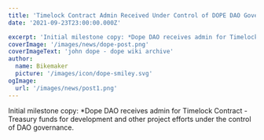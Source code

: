 ```yaml
---
title: 'Timelock Contract Admin Received Under Control of DOPE DAO Governance'
date: '2021-09-23T23:00:00.000Z'

excerpt: 'Initial milestone copy: *Dope DAO receives admin for Timelock Contract - Treasury funds for development and other project efforts under the control of DAO governance.'
coverImage: '/images/news/dope-post.png'
coverImageText: 'john dope - dope wiki archive'
author:
  name: Bikemaker
  picture: '/images/icon/dope-smiley.svg'
ogImage:
  url: '/images/news/post1.png'
---
```


Initial milestone copy: *Dope DAO receives admin for Timelock Contract - Treasury funds for development and other project efforts under the control of DAO governance.